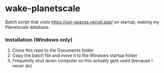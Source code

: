 # wake-planetscale
Batch script that visits https://uni-spaces.vercel.app/ on startup, waking my Planetscale database.

### Installation (Windows only)
1. Clone this repo to the Documents folder
2. Copy the batch file and move it to the Windows startup folder
3. Frequently shut down computer so this actually gets used (because I never do)
